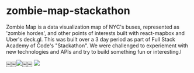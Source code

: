 # zombie-map-stackathon

Zombie Map is a data visualization map of NYC's buses, represented as 'zombie hordes', and other points of interests built with react-mapbox and Uber's deck.gl. This was built over a 3 day period as part of Full Stack Academy of Code's "Stackathon". We were challenged to experiement with new technologies and APIs and try to build something fun or interesting.l 

￼￼<img src="https://i.imgur.com/zcrgVIl.jpg">￼￼
<img src="https://i.imgur.com/qkATWC4.jpg">
